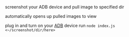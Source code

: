 screenshot your ADB device and pull image to specified dir

automatically opens up pulled images to view

plug in and turn on your [ADB](https://developer.android.com/studio/command-line/adb) device
run `node index.js <~/screenshot/dir/here>`
